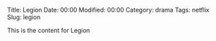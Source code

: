 Title: Legion
Date:  00:00
Modified:  00:00
Category: drama
Tags: netflix
Slug: legion

This is the content for Legion